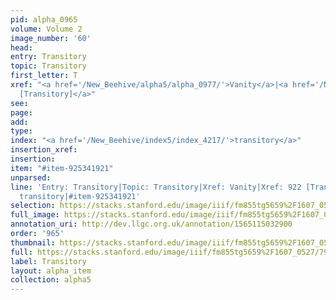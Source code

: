 ```yaml
---
pid: alpha_0965
volume: Volume 2
image_number: '60'
head: 
entry: Transitory
topic: Transitory
first_letter: T
xref: "<a href='/New_Beehive/alpha5/alpha_0977/'>Vanity</a>|<a href='/New_Beehive/toc/toc2_172/'>922
  [Transitory]</a>"
see: 
page: 
add: 
type: 
index: "<a href='/New_Beehive/index5/index_4217/'>transitory</a>"
insertion_xref: 
insertion: 
item: "#item-925341921"
unparsed: 
line: 'Entry: Transitory|Topic: Transitory|Xref: Vanity|Xref: 922 [Transitory]|Index:
  transitory|#item-925341921'
selection: https://stacks.stanford.edu/image/iiif/fm855tg5659%2F1607_0527/792,1250,2977,528/full/0/default.jpg
full_image: https://stacks.stanford.edu/image/iiif/fm855tg5659%2F1607_0527/full/full/0/default.jpg
annotation_uri: http://dev.llgc.org.uk/annotation/1565115032900
order: '965'
thumbnail: https://stacks.stanford.edu/image/iiif/fm855tg5659%2F1607_0527/792,1250,600,180/250,/0/default.jpg
full: https://stacks.stanford.edu/image/iiif/fm855tg5659%2F1607_0527/792,1250,2977,528/full/0/default.jpg
label: Transitory
layout: alpha_item
collection: alpha5
---
```

